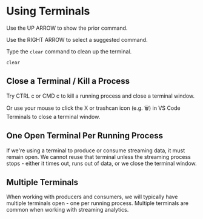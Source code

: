 # Using Terminals

Use the UP ARROW to show the prior command. 

Use the RIGHT ARROW to select a suggested command.

Type the `clear` command to clean up the terminal.

```shell
clear
```

## Close a Terminal / Kill a Process

Try CTRL c or CMD c to kill a running process and close a terminal window. 

Or use your mouse to click the X or trashcan icon (e.g. 🗑) in VS Code Terminals to close a terminal window. 


## One Open Terminal Per Running Process

If we're using a terminal to produce or consume streaming data, it must remain open. 
We cannot reuse that terminal unless the streaming process stops - either it times out, runs out of data, or we close the terminal window. 

## Multiple Terminals

When working with producers and consumers, we will typically have multiple terminals open - one per running process. 
Multiple terminals are common when working with streaming analytics. 
